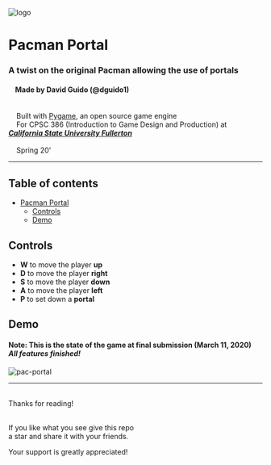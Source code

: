 
![logo](https://user-images.githubusercontent.com/47490318/134833056-d6ec6eac-8ae2-4772-b731-7140d8325937.png)
# Pacman Portal
  
### A twist on the original Pacman allowing the use of portals

#### &nbsp;&nbsp;&nbsp;&nbsp;Made by David Guido (@dguido1)
<br/>&nbsp;&nbsp;&nbsp;&nbsp;Built with [Pygame](https://www.pygame.org/news), an open source game engine
<br> &nbsp;&nbsp;&nbsp;&nbsp;For CPSC 386 (Introduction to Game Design and Production) at [***California State University Fullerton***](http://www.fullerton.edu/)<br><br>&nbsp;&nbsp;&nbsp;&nbsp;Spring 20'

***

## Table of contents
- [Pacman Portal](#pacman-portal)
  - [Controls](#controls)
  - [Demo](#demo)

## Controls 

- **W** to move the player **up**
- **D** to move the player **right**
- **S** to move the player **down**
- **A** to move the player **left**
- **P** to set down a **portal**

## Demo

#### Note: This is the state of the game at final submission (March 11, 2020) <br> ***All features finished!***

![pac-portal](https://user-images.githubusercontent.com/47490318/134831676-c563ef8b-3c11-473d-a37e-aca184fadb42.gif)
<br>

***

<br/>
Thanks for reading!<br/><br/>
 
If you like what you see give this repo  
a star and share it with your friends.

Your support is greatly appreciated!<br/><br/>

<br/><br/>
